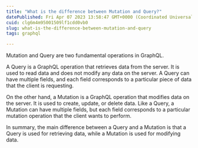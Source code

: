 ```yaml
---
title: "What is the difference between Mutation and Query?"
datePublished: Fri Apr 07 2023 13:58:47 GMT+0000 (Coordinated Universal Time)
cuid: clg6m4m95001509lf1cdd0vb0
slug: what-is-the-difference-between-mutation-and-query
tags: graphql

---
```


Mutation and Query are two fundamental operations in GraphQL.

A Query is a GraphQL operation that retrieves data from the server. It is used to read data and does not modify any data on the server. A Query can have multiple fields, and each field corresponds to a particular piece of data that the client is requesting.

On the other hand, a Mutation is a GraphQL operation that modifies data on the server. It is used to create, update, or delete data. Like a Query, a Mutation can have multiple fields, but each field corresponds to a particular mutation operation that the client wants to perform.

In summary, the main difference between a Query and a Mutation is that a Query is used for retrieving data, while a Mutation is used for modifying data.